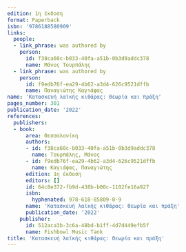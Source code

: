 ```yaml
---
edition: 1η έκδοση
format: Paperback
isbn: '9786188580909'
links:
  people:
  - link_phrase: was authored by
    person:
      id: f38ca60c-b033-40fa-a51b-0b3d9addc378
      name: Μάνος Τουρπάλης
  - link_phrase: was authored by
    person:
      id: f9edb76f-ea29-4b62-a3d4-626c9521dffb
      name: Παναγιώτης Καγιάφας
name: 'Κατασκευή λαϊκής κιθάρας: Θεωρία και πράξη'
pages_number: 301
publication_date: '2022'
references:
  publishers:
  - book:
      area: Θεσσαλονίκη
      authors:
      - id: f38ca60c-b033-40fa-a51b-0b3d9addc378
        name: Τουρπάλης, Μάνος
      - id: f9edb76f-ea29-4b62-a3d4-626c9521dffb
        name: Καγιάφας, Παναγιώτης
      edition: 1η έκδοση
      editors: []
      id: 64c8e372-fb9d-438b-b00c-1102fe16a927
      isbn:
        hyphenated: 978-618-85809-0-9
      name: 'Κατασκευή λαϊκής κιθάρας: Θεωρία και πράξη'
      publication_date: '2022'
    publisher:
      id: 512aca3b-3c6a-48bd-b1ff-4d7d449efb5f
      name: Fishbowl Music Tank
title: 'Κατασκευή λαϊκής κιθάρας: Θεωρία και πράξη'
---
```



